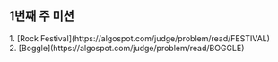 <h2>1번째 주 미션</h2>
1. [Rock Festival](https://algospot.com/judge/problem/read/FESTIVAL)<br>
2. [Boggle](https://algospot.com/judge/problem/read/BOGGLE)<br>
